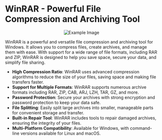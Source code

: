 # WinRAR - Powerful File Compression and Archiving Tool
<p align="center">
  <img src="rar.jpg
</p>
    
![Example Image](rar.jpg)


WinRAR is a powerful and versatile file compression and archiving tool for Windows. It allows you to compress files, create archives, and manage them with ease. With support for a wide range of file formats, including RAR and ZIP, WinRAR is designed to help you save space, secure your data, and simplify file sharing.




- **High Compression Ratio**: WinRAR uses advanced compression algorithms to reduce the size of your files, saving space and making file transfers faster.
- **Support for Multiple Formats**: WinRAR supports numerous archive formats including RAR, ZIP, CAB, ARJ, LZH, TAR, GZ, and more.
- **Password Protection**: Secure your archives with strong encryption and password protection to keep your data safe.
- **File Splitting**: Easily split large archives into smaller, manageable parts for convenient storage and transfer.
- **Built-in Repair Tool**: WinRAR includes tools to repair damaged archives, ensuring the integrity of your files.
- **Multi-Platform Compatibility**: Available for Windows, with command-line versions available for Linux and macOS.




